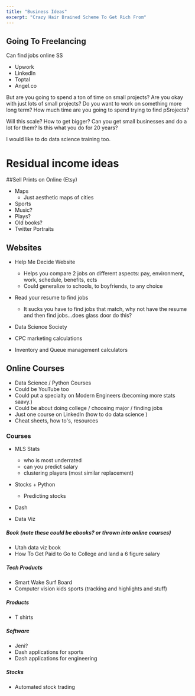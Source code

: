 ```yaml
---
title: "Business Ideas"
excerpt: "Crazy Hair Brained Scheme To Get Rich From"
---
```


## Going To Freelancing

Can find jobs online SS
- Upwork
- LinkedIn
- Toptal
- Angel.co

But are you going to spend a ton of time on small projects? Are you okay with just lots of small projects? Do you want to work on something more long term? How much time are you going to spend trying to find pSrojects?

Will this scale? How to get bigger? Can you get small businesses and do a lot for them? Is this what you do for 20 years?

I would like to do data science training too.


# Residual income ideas

##Sell Prints on Online (Etsy)
- Maps
  - Just aesthetic maps of cities
- Sports
- Music?
- Plays?
- Old books?
- Twitter Portraits


## Websites
- Help Me Decide Website
    - Helps you compare 2 jobs on different aspects: pay, environment, work, schedule, benefits, ects
    - Could generalize to schools, to boyfriends, to any choice

- Read your resume to find jobs
    - It sucks you have to find jobs that match, why not have the resume and then find jobs...does glass door do this?

- Data Science Society

- CPC marketing calculations

- Inventory and Queue management calculators 


## Online Courses
- Data Science / Python Courses
- Could be YouTube too
- Could put a specialty on Modern Engineers (becoming more stats saavy.)
- Could be about doing college / choosing major / finding jobs
- Just one course on LinkedIn (how to do data science )
- Cheat sheets, how to's, resources

### Courses
- MLS Stats
    - who is most underrated
    - can you predict salary
    - clustering players (most similar replacement)

- Stocks + Python
    - Predicting stocks

- Dash

- Data Viz



##### Book (note these could be ebooks? or thrown into online courses)
- Utah data viz book
- How To Get Paid to Go to College and land a 6 figure salary

##### Tech Products
- Smart Wake Surf Board
- Computer vision kids sports (tracking and highlights and stuff)

##### Products
- T shirts

##### Software
- Jeni?
- Dash applications for sports
- Dash applications for engineering


##### Stocks
- Automated stock trading
